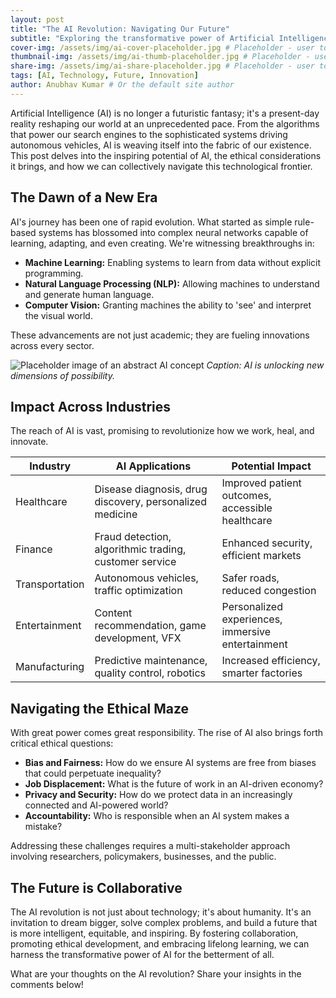 ```yaml
---
layout: post
title: "The AI Revolution: Navigating Our Future"
subtitle: "Exploring the transformative power of Artificial Intelligence and its impact on society, industry, and daily life."
cover-img: /assets/img/ai-cover-placeholder.jpg # Placeholder - user to replace
thumbnail-img: /assets/img/ai-thumb-placeholder.jpg # Placeholder - user to replace
share-img: /assets/img/ai-share-placeholder.jpg # Placeholder - user to replace
tags: [AI, Technology, Future, Innovation]
author: Anubhav Kumar # Or the default site author
---
```


Artificial Intelligence (AI) is no longer a futuristic fantasy; it's a present-day reality reshaping our world at an unprecedented pace. From the algorithms that power our search engines to the sophisticated systems driving autonomous vehicles, AI is weaving itself into the fabric of our existence. This post delves into the inspiring potential of AI, the ethical considerations it brings, and how we can collectively navigate this technological frontier.

## The Dawn of a New Era

AI's journey has been one of rapid evolution. What started as simple rule-based systems has blossomed into complex neural networks capable of learning, adapting, and even creating. We're witnessing breakthroughs in:

*   **Machine Learning:** Enabling systems to learn from data without explicit programming.
*   **Natural Language Processing (NLP):** Allowing machines to understand and generate human language.
*   **Computer Vision:** Granting machines the ability to 'see' and interpret the visual world.

These advancements are not just academic; they are fueling innovations across every sector.

![Placeholder image of an abstract AI concept](/assets/img/ai-blog-placeholder.jpg)
*Caption: AI is unlocking new dimensions of possibility.*

## Impact Across Industries

The reach of AI is vast, promising to revolutionize how we work, heal, and innovate.

| Industry        | AI Applications                                      | Potential Impact                                  |
|-----------------|------------------------------------------------------|---------------------------------------------------|
| Healthcare      | Disease diagnosis, drug discovery, personalized medicine | Improved patient outcomes, accessible healthcare  |
| Finance         | Fraud detection, algorithmic trading, customer service | Enhanced security, efficient markets              |
| Transportation  | Autonomous vehicles, traffic optimization            | Safer roads, reduced congestion                   |
| Entertainment   | Content recommendation, game development, VFX        | Personalized experiences, immersive entertainment |
| Manufacturing   | Predictive maintenance, quality control, robotics    | Increased efficiency, smarter factories           |

## Navigating the Ethical Maze

With great power comes great responsibility. The rise of AI also brings forth critical ethical questions:

*   **Bias and Fairness:** How do we ensure AI systems are free from biases that could perpetuate inequality?
*   **Job Displacement:** What is the future of work in an AI-driven economy?
*   **Privacy and Security:** How do we protect data in an increasingly connected and AI-powered world?
*   **Accountability:** Who is responsible when an AI system makes a mistake?

Addressing these challenges requires a multi-stakeholder approach involving researchers, policymakers, businesses, and the public.

## The Future is Collaborative

The AI revolution is not just about technology; it's about humanity. It's an invitation to dream bigger, solve complex problems, and build a future that is more intelligent, equitable, and inspiring. By fostering collaboration, promoting ethical development, and embracing lifelong learning, we can harness the transformative power of AI for the betterment of all.

What are your thoughts on the AI revolution? Share your insights in the comments below!
